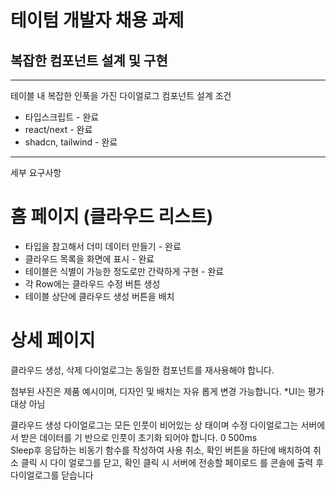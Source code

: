 # 테이텀 개발자 채용 과제

## 복잡한 컴포넌트 설계 및 구현

---

테이블 내 복잡한 인푹을 가진 다이얼로그 컴포넌트 설계
조건

- 타입스크립트 - 완료
- react/next - 완료
- shadcn, tailwind - 완료

---

세부 요구사항

# 홈 페이지 (클라우드 리스트)

- 타입을 참고해서 더미 데이터 만들기 - 완료
- 클라우드 목록을 화면에 표시 - 완료
- 테이블은 식별이 가능한 정도로만 간략하게 구현 - 완료
- 각 Row에는 클라우드 수정 버튼 생성
- 테이블 상단에 클라우드 생성 버튼을 배치

# 상세 페이지

클라우드 생성,
삭제 다이얼로그는 동일한 컴포넌트를
재사용해야 합니다.

첨부된 사진은 제품 예시이며, 디자인 및 배치는 자유
롭게 변경 가능합니다.
\*UI는 평가 대상 아님

클라우드 생성 다이얼로그는 모든 인풋이 비어있는 상
태이며 수정 다이얼로그는 서버에서 받은 데이터를 기
반으로 인풋이 초기화 되어야 합니다. 0 500ms  
Sleep후 응답하는 비동기 함수를 작성하여 사용
취소, 확인 버튼을 하단에 배치하여 취소 클릭 시 다이
얼로그를 닫고, 확인 클릭 시 서버에 전송할 페이로드
를 콘솔에 출력 후 다이얼로그를 닫습니다
